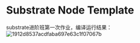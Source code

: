 # Substrate Node Template
substrate进阶班第一次作业，编译运行结果：
![1912d8537acdfaba697e63c1f07067b](https://user-images.githubusercontent.com/43193435/130204010-8646a401-dc3a-4a98-b27b-bd10f29f9b19.png)

